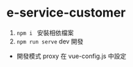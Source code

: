 # e-service-customer

1. `npm i ` 安裝相依檔案
2. `npm run serve` dev 開發
- 開發模式 proxy 在 vue-config.js 中設定
